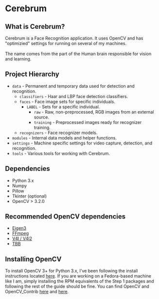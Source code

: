 # Cerebrum

## What is Cerebrum?
Cerebrum is a Face Recognition application. It uses OpenCV and has "optimizied" settings for running on several of my machines.<br/>
<br/>
The name comes from the part of the Human brain responsible for vision and learning.

## Project Hierarchy
- `data` - Permanent and temporary data used for detection and recognition.
  - `classifiers` - Haar and LBP face detection classifiers.
  - `faces` - Face image sets for specific individuals.
    - `LABEL` - Sets for a specific individual.
      - `raw` - Raw, non-preprocessed, RGB images from an external source.
      - `training` - Preprocessed images ready for recognizer training.
  - `recognizers` - Face recognizer models.
- `modules` - Internal data models and helper functions.
- `settings` - Machine specific settings for video capture, detection, and recognition.
- `tools` - Various tools for working with Cerebrum.

## Dependencies
- Python 3.x
- Numpy
- Pillow
- Tkinter (optional)
- OpenCV > 3.2.0

## Recommended OpenCV dependencies
- [Eigen3][eigen3]
- [FFmpeg][ffmpeg]
- [V4l / V4l2][v4l]
- [TBB][tbb]

## Installing OpenCV
To install OpenCV 3+ for Python 3.x, I've been following the install instructions located [here][install].
If you are working on a Fedora-based machine like I am, simply installing the RPM equivalents of the Step 1 packages and following the rest of the guide should be fine.
You can find OpenCV and OpenCV_Contrib [here][opencv] and [here][opencv_contrib].

[eigen3]: https://en.wikipedia.org/wiki/Eigen_(C%2B%2B_library)
[ffmpeg]: https://en.wikipedia.org/wiki/FFmpeg
[install]: http://www.pyimagesearch.com/2015/07/20/install-opencv-3-0-and-python-3-4-on-ubuntu/
[opencv]: https://github.com/opencv/opencv
[opencv_contrib]: https://github.com/opencv/opencv_contrib
[tbb]: https://en.wikipedia.org/wiki/Threading_Building_Blocks
[v4l]: https://en.wikipedia.org/wiki/Video4Linux
